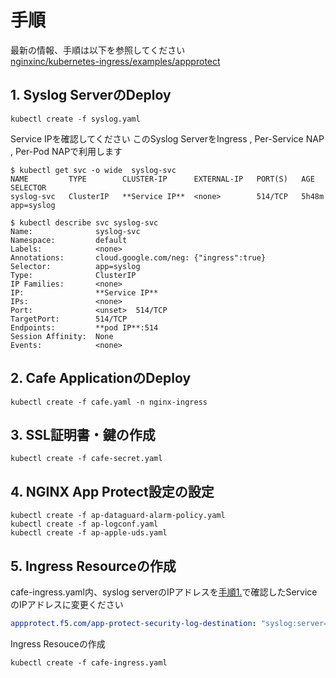 # 手順
最新の情報、手順は以下を参照してください   
[nginxinc/kubernetes-ingress/examples/appprotect](https://github.com/nginxinc/kubernetes-ingress/tree/master/examples/appprotect)

## 1. Syslog ServerのDeploy
```
kubectl create -f syslog.yaml
```

Service IPを確認してください
このSyslog ServerをIngress , Per-Service NAP , Per-Pod NAPで利用します
```
$ kubectl get svc -o wide  syslog-svc
NAME         TYPE        CLUSTER-IP      EXTERNAL-IP   PORT(S)   AGE     SELECTOR
syslog-svc   ClusterIP   **Service IP**  <none>        514/TCP   5h48m   app=syslog

$ kubectl describe svc syslog-svc
Name:              syslog-svc
Namespace:         default
Labels:            <none>
Annotations:       cloud.google.com/neg: {"ingress":true}
Selector:          app=syslog
Type:              ClusterIP
IP Families:       <none>
IP:                **Service IP**
IPs:               <none>
Port:              <unset>  514/TCP
TargetPort:        514/TCP
Endpoints:         **pod IP**:514
Session Affinity:  None
Events:            <none>
```

## 2. Cafe ApplicationのDeploy
```
kubectl create -f cafe.yaml -n nginx-ingress
```

## 3. SSL証明書・鍵の作成
```
kubectl create -f cafe-secret.yaml
```

## 4. NGINX App Protect設定の設定

```
kubectl create -f ap-dataguard-alarm-policy.yaml
kubectl create -f ap-logconf.yaml
kubectl create -f ap-apple-uds.yaml
```

## 5. Ingress Resourceの作成
cafe-ingress.yaml内、syslog serverのIPアドレスを[手順1.](https://github.com/hiropo20/nginx-nap-container-deployment-sample/tree/master/ingress#1-syslog-server%E3%81%AEdeploy)で確認したServiceのIPアドレスに変更ください
```yaml
appprotect.f5.com/app-protect-security-log-destination: "syslog:server=127.0.0.1:514"
```
Ingress Resouceの作成
```
kubectl create -f cafe-ingress.yaml
```

